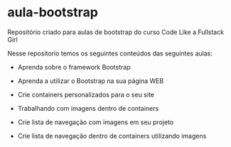 # aula-bootstrap
Repositório criado para aulas de bootstrap do curso Code Like a Fullstack Girl

Nesse repositorio temos os seguintes conteúdos das seguintes aulas:

- Aprenda sobre o framework Bootstrap

- Aprenda a utilizar o Bootstrap na sua página WEB

- Crie containers personalizados para o seu site

- Trabalhando com imagens dentro de containers

- Crie lista de navegação com imagens em seu projeto

- Crie lista de navegação dentro de containers utilizando imagens
